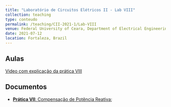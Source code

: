 ```yaml
---
title: "Laboratório de Circuitos Elétricos II - Lab VIII"
collection: teaching
type: conteudo
permalink: /teaching/CII-2021-1/Lab-VIII
venue: Federal University of Ceara, Department of Electrical Engineering
date: 2021-07-12
location: Fortaleza, Brazil
---
```


## Aulas
[Video com explicação da prática VIII](https://drive.google.com/file/d/1wF5Wai2fbTOKtGIx3byF9VrUR_fEa00z/view?usp=sharing)

## Documentos
- [**Prática VII**: Compensação de Potência Reativa](https://github.com/lucassm/lucassm.github.io/raw/master/files/CII-2021-1/Lab-VIII-Compensao-Reativa-2021.pdf);
